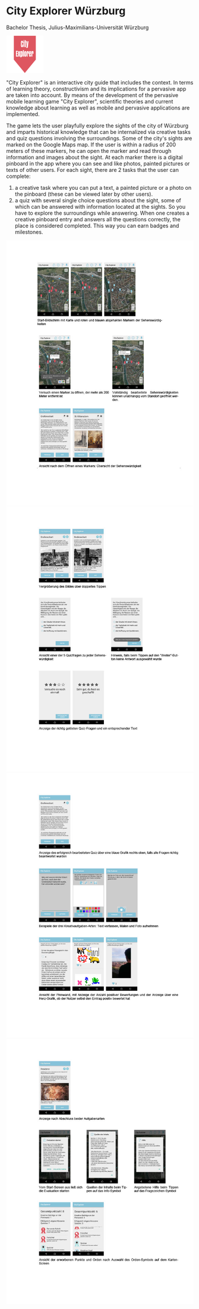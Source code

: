 # City Explorer Würzburg

Bachelor Thesis, Julius-Maximilians-Universität Würzburg

<img src="https://github.com/maidi29/CityExplorer/blob/master/City%20Explorer/app/src/main/res/drawable/logo.png?raw=true" width="100" height="100">

"City Explorer" is an interactive city guide that includes the context. In terms of learning theory, constructivism and its implications for a pervasive app are taken into account. By means of the development of the pervasive mobile learning game "City Explorer", scientific theories and current knowledge about learning as well as mobile and pervasive applications are implemented.

The game lets the user playfully explore the sights of the city of Würzburg and imparts historical knowledge that can be internalized via creative tasks and quiz questions involving the surroundings.
Some of the city's sights are marked on the Google Maps map. If the user is within a radius of 200 meters of these markers, he can open the marker and read through information and images about the sight. At each marker there is a digital pinboard in the app where you can see and like photos, painted pictures or texts of other users.
For each sight, there are 2 tasks that the user can complete:
1. a creative task where you can put a text, a painted picture or a photo on the pinboard (these can be viewed later by other users).
2. a quiz with several single choice questions about the sight, some of which can be answered with information located at the sights. So you have to explore the surroundings while answering.
When one creates a creative pinboard entry and answers all the questions correctly, the place is considered completed.
This way you can earn badges and milestones.

![Screens](https://github.com/maidi29/CityExplorer/blob/master/screens1.jpg?raw=true)
![Screens](https://github.com/maidi29/CityExplorer/blob/master/screens2.jpg?raw=true)
![Screens](https://github.com/maidi29/CityExplorer/blob/master/screens3.jpg?raw=true)
![Screens](https://github.com/maidi29/CityExplorer/blob/master/screens4.jpg?raw=true)

